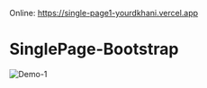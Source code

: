 Online: https://single-page1-yourdkhani.vercel.app
# SinglePage-Bootstrap
![Demo-1](https://user-images.githubusercontent.com/96202278/202909116-a7e0aaa5-ecd9-4080-8362-dccf2bf22c21.PNG)
